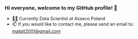 ### Hi everyone, welcome to my GitHub profile! 👋

- 👨‍🔬 Currently Data Scientist at Asseco Poland
- 📫 If you would like to contact me, please send an email to: matpit2001@gmail.com


